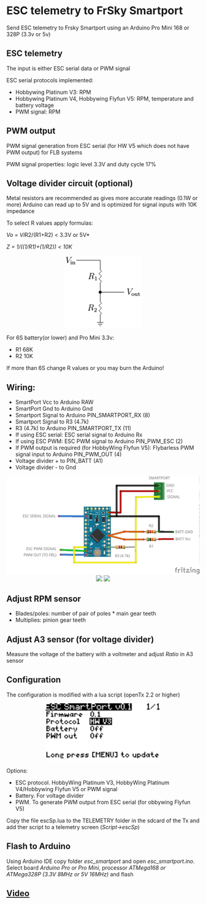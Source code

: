 # ESC telemetry to FrSky Smartport

Send ESC telemetry to Frsky Smartport using an Arduino Pro Mini 168 or 328P (3.3v or 5v)

## ESC telemetry

The input is either ESC serial data or PWM signal

ESC serial protocols implemented:

- Hobbywing Platinum V3: RPM
- Hobbywing Platinum V4, Hobbywing Flyfun V5: RPM, temperature and battery voltage
- PWM signal: RPM

## PWM output

PWM signal generation from ESC serial (for HW V5 which does not have PWM output) for FLB systems

PWM signal properties: logic level 3.3V and duty cycle 17%

## Voltage divider circuit (optional)

Metal resistors are recommended as gives more accurate readings (0.1W or more)
Arduino can read up to 5V and is optimized for signal inputs with 10K impedance

To select R values apply formulas:

*Vo = Vi*R2/(R1+R2) < 3.3V or 5V*

*Z = 1/((1/R1)+(1/R2)) < 10K*

<p align="center"><img src="./images/Resistive_divider.png" width="200"></p>

For 6S battery(or lower) and Pro Mini 3.3v:

 - R1 68K
 - R2 10K

If more than 6S change R values or you may burn the Arduino!

## Wiring:

 - SmartPort Vcc to Arduino RAW
 - SmartPort Gnd to Arduino Gnd
 - Smartport Signal to Arduino PIN_SMARTPORT_RX (8)
 - Smartport Signal to R3 (4.7k)
 - R3 (4.7k) to Arduino PIN_SMARTPORT_TX (11)
 - If using ESC serial: ESC serial signal to Arduino Rx
 - If using ESC PWM: ESC PWM signal to Arduino PIN_PWM_ESC (2)
 - If PWM output is required (for HobbyWing Flyfun V5): Flybarless PWM signal input to Arduino PIN_PWM_OUT (4)
 - Voltage divider + to PIN_BATT (A1)
 - Voltage divider - to Gnd

<p align="center"><img src="./images/esc_smartport11.png" width="600">
<img src="./images/top.jpg" width="400">
<img src="./images/bottom.jpg" width="400"></p>


## Adjust RPM sensor

- Blades/poles: number of pair of poles * main gear teeth  
- Multiplies: pinion gear teeth

## Adjust A3 sensor (for voltage divider)

Measure the voltage of the battery with a voltmeter and adjust *Ratio* in A3 sensor

## Configuration

The configuration is modified with a lua script (openTx 2.2 or higher)

<p align="center"><img src="./images/escSp.bmp" width="300"></p>

Options:

- ESC protocol. HobbyWing Platinum V3, HobbyWing Platinum V4/Hobbywing Flyfun V5 or PWM signal
- Battery. For voltage divider
- PWM. To generate PWM output from ESC serial  (for obbywing Flyfun V5)

Copy the file escSp.lua to the TELEMETRY folder in the sdcard of the Tx and add ther script to a telemetry screen (*Script->escSp*)

## Flash to Arduino

Using Arduino IDE copy folder *esc_smartport* and open *esc_smartport.ino*. Select board *Arduino Pro or Pro Mini*, processor *ATMega168 or ATMega328P (3.3V 8MHz or 5V 16MHz)* and flash

## [Video](https://youtu.be/Mby2rlmAMlU)
